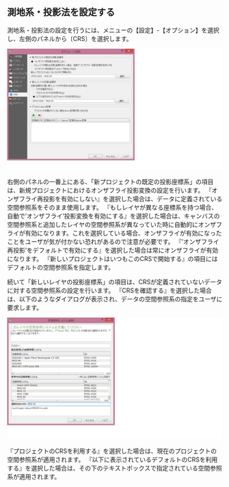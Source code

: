 ﻿## 測地系・投影法を設定する
測地系・投影法の設定を行うには、メニューの【設定】-【オプション】を選択し、左側のパネルから〔CRS〕を選択します。

![CRS設定画面](img/appendix1-4-1.png)

右側のパネルの一番上にある、「新プロジェクトの既定の投影座標系」の項目は、新規プロジェクトにおけるオンザフライ投影変換の設定を行います。
『オンザフライ再投影を有効にしない』を選択した場合は、データに定義されている空間参照系をそのまま使用します。
『もしレイヤが異なる座標系を持つ場合、自動で’オンザフライ’投影変換を有効にする』を選択した場合は、キャンバスの空間参照系と追加したレイヤの空間参照系が異なっていた時に自動的にオンザフライが有効になります。これを選択している場合、オンザフライが有効になったことをユーザが気が付かない恐れがあるので注意が必要です。
『’オンザフライ再投影’をデフォルトで有効にする』を選択した場合は常にオンザフライが有効になります。
『新しいプロジェクトはいつもこのCRSで開始する』の項目にはデフォルトの空間参照系を指定します。

続いて「新しいレイヤの投影座標系」の項目は、CRSが定義されていないデータに対する空間参照系の設定を行います。
『CRSを確認する』を選択した場合は、以下のようなダイアログが表示され、データの空間参照系の指定をユーザに要求します。

![CRS指定画面](img/appendix1-4-2.png)

『プロジェクトのCRSを利用する』を選択した場合は、現在のプロジェクトの空間参照系が適用されます。
『以下に表示されているデフォルトのCRSを利用する』を選択した場合は、その下のテキストボックスで指定されている空間参照系が適用されます。